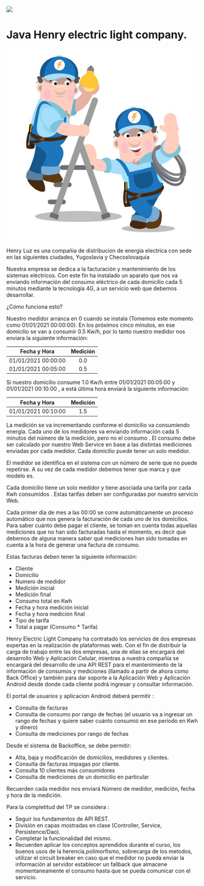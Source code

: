 <p align='left'>
    <img src='https://static.wixstatic.com/media/85087f_0d84cbeaeb824fca8f7ff18d7c9eaafd~mv2.png/v1/fill/w_160,h_30,al_c,q_85,usm_0.66_1.00_0.01/Logo_completo_Color_1PNG.webp' </img>
</p>

# Java Henry electric light company.
![alt text](two-men-in-uniform-working.jpg "Title")

Henry Luz es una compañia de distribucion de energia electrica con sede en las siguientes ciudades, Yugoslavia y
Checoslovaquia

Nuestra empresa se dedica a la facturación y mantenimiento de los sistemas eléctricos. Con este fin ha instalado un
aparato que nos va enviando información del consumo eléctrico de cada domicilio cada 5 minutos mediante la tecnología
4G, a un servicio web que debemos desarrollar.

¿Cómo funciona esto?

Nuestro medidor arranca en 0 cuando se instala (Tomemos este momento como 01/01/2021 00:00:00). En los próximos cinco
minutos, en ese domicilio se van a consumir 0.5 Kw/h, por lo tanto nuestro medidor nos enviara la siguiente
información:

| Fecha y Hora | Medición |
| :---: | :---: | 
| 01/01/2021 00:00:00 | 0.0 |
| 01/01/2021 00:05:00 | 0.5 |

Si nuestro domicilio consume 1.0 Kw/h entre 01/01/2021 00:05:00 y 01/01/2021 00:10:00 , a está última hora enviará la
siguiente información:

| Fecha y Hora | Medición |
| :---: | :---: |
| 01/01/2021 00:10:00 | 1.5 |

La medición se va incrementando conforme el domicilio va consumiendo energía. Cada uno de los medidores va enviando
información cada 5 minutos del número de la medición, pero no el consumo . El consumo debe ser calculado por nuestro Web
Service en base a las distintas mediciones enviadas por cada medidor. Cada domicilio puede tener un solo medidor.

El medidor se identifica en el sistema con un número de serie que no puede repetirse. A su vez de cada medidor debemos
tener que marca y que modelo es.

Cada domicilio tiene un solo medidor y tiene asociada una tarifa por cada Kwh consumidos . Estas tarifas deben ser
configuradas por nuestro servicio Web.

Cada primer día de mes a las 00:00 se corre automáticamente un proceso automático que nos genera la facturación de cada
uno de los domicilios. Para saber cuánto debe pagar el cliente, se toman en cuenta todas aquellas mediciones que no han
sido facturadas hasta el momento, es decir que debemos de alguna manera saber qué mediciones han sido tomadas en cuenta
a la hora de generar una factura de consumo.

Estas facturas deben tener la siguiente información:

* Cliente
* Domicilio
* Numero de medidor
* Medición inicial
* Medición final
* Consumo total en Kwh
* Fecha y hora medición inicial
* Fecha y hora medición final
* Tipo de tarifa
* Total a pagar (Consumo * Tarifa)

Henry Electric Light Company ha contratado los servicios de dos empresas expertas en la realización de
plataformas web. Con el fin de distribuir la carga de trabajo entre las dos empresas, una
de ellas se encargará del desarrollo Web y Aplicación Celular, mientras a nuestra
compañía se encargará del desarrollo de una API REST para el mantenimiento de la información de consumos y mediciones (llamado a partir de ahora como Back Office) y también para dar soporte a la Aplicación Web y Aplicación Android desde donde cada cliente podrá ingresar y consultar información.

El portal de usuarios y aplicacion Android deberá permitir :

* Consulta de facturas
* Consulta de consumo por rango de fechas (el usuario va a ingresar un rango de fechas y quiere saber cuánto consumió en ese periodo en Kwh y dinero)
* Consulta de mediciones por rango de fechas 

Desde el sistema de Backoffice, se debe permitir:

* Alta, baja y modificación de domicilios, medidores y clientes.
* Consulta de facturas impagas por cliente.
* Consulta 10 clientes más consumidores
* Consulta de mediciones de un domicilio en particular



Recuerden cada medidor nos enviará Número de medidor, medición, fecha y hora de la medición. 

Para la completitud del TP se considera :
* Seguir los fundamentos de API REST.
* División en capas mostradas en clase (Controller, Service, Persistence/Dao).
* Completar la funcionalidad del mismo.
* Recuerden aplicar los conceptos aprendidos durante el curso, los buenos usos de la herencia,polimorfismo, sobrecarga de los metodos,
utilizar el circuit breaker en caso que el medidor no pueda enviar la información al servidor establecer un fallback que almacene momentaneamente el consumo hasta que se pueda comunicar con el servicio.
  


